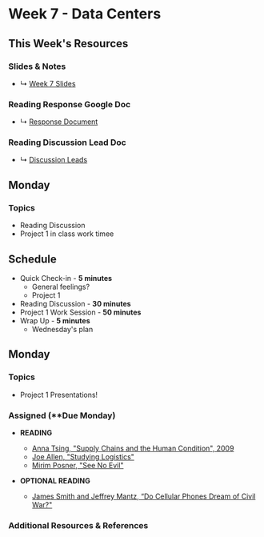 # Week 7 - Data Centers 


## This Week's Resources

### Slides & Notes 
* ↳ [Week 7 Slides](https://docs.google.com/presentation/d/1siwF1cZ05yUDYt1zk8c3U6QQYd_Q3r_cDFiDjvc3WDk/edit?usp=sharing)
### Reading Response Google Doc
* ↳ [Response Document](https://docs.google.com/document/d/15rYCmi8DXG5ANeaaNK7Ywzmi9zo7B-4xNomqk54G8cg/edit?usp=sharing)

### Reading Discussion Lead Doc
* ↳ [Discussion Leads](https://docs.google.com/document/d/1d2W5wnQpiwwJacIzfLSThBpEHd_V4VwRCJpqFQgD0Yg/edit?usp=sharing)


## Monday 

### Topics
* Reading Discussion
* Project 1 in class work timee
## Schedule
* Quick Check-in - __5 minutes__
    * General feelings?
    * Project 1 
* Reading Discussion - __30 minutes__
* Project 1 Work Session - __50 minutes__
* Wrap Up -  __5 minutes__
    * Wednesday's plan

## Monday 
### Topics
* Project 1 Presentations!


### Assigned (**Due Monday)

* **READING**
    * [Anna Tsing, "Supply Chains and the Human Condition", 2009 ](https://www.are.na/block/14670672)
    * [Joe Allen, "Studying Logistics"](https://www.jacobinmag.com/2015/02/logistics-industry-organizing-labor/)
    * [Mirim Posner, "See No Evil"](https://logicmag.io/scale/see-no-evil/)

* **OPTIONAL READING**
    * [James Smith and Jeffrey Mantz, “Do Cellular Phones Dream of Civil War?"](https://www.are.na/block/14670532)


### Additional Resources & References
